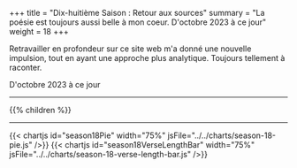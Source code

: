 +++
title = "Dix-huitième Saison : Retour aux sources"
summary = "La poésie est toujours aussi belle à mon coeur. D'octobre 2023 à ce jour"
weight = 18
+++

Retravailler en profondeur sur ce site web m'a donné une nouvelle impulsion, tout en ayant une approche plus analytique. Toujours tellement à raconter.

D'octobre 2023 à ce jour

---
{{% children  %}}

---
{{< chartjs id="season18Pie" width="75%" jsFile="../../charts/season-18-pie.js" />}}
{{< chartjs id="season18VerseLengthBar" width="75%" jsFile="../../charts/season-18-verse-length-bar.js" />}}
